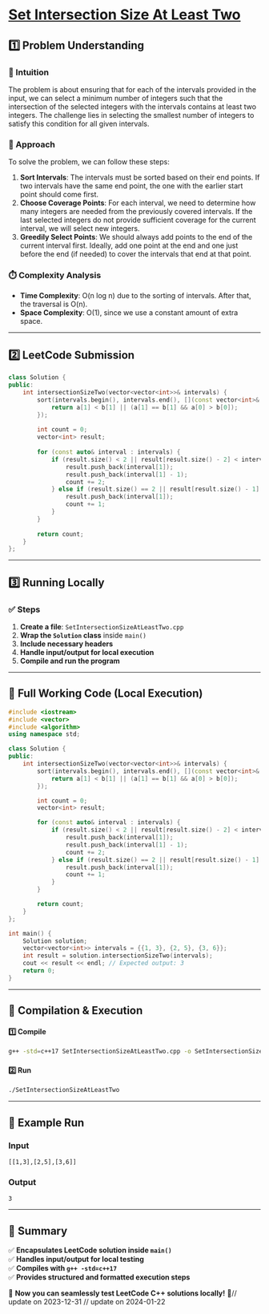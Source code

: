 # **[Set Intersection Size At Least Two](https://leetcode.com/problems/set-intersection-size-at-least-two/description/)**  

## **1️⃣ Problem Understanding**  
### **📌 Intuition**  
The problem is about ensuring that for each of the intervals provided in the input, we can select a minimum number of integers such that the intersection of the selected integers with the intervals contains at least two integers. The challenge lies in selecting the smallest number of integers to satisfy this condition for all given intervals.

### **🚀 Approach**  
To solve the problem, we can follow these steps:
1. **Sort Intervals**: The intervals must be sorted based on their end points. If two intervals have the same end point, the one with the earlier start point should come first.
2. **Choose Coverage Points**: For each interval, we need to determine how many integers are needed from the previously covered intervals. If the last selected integers do not provide sufficient coverage for the current interval, we will select new integers.
3. **Greedily Select Points**: We should always add points to the end of the current interval first. Ideally, add one point at the end and one just before the end (if needed) to cover the intervals that end at that point.

### **⏱️ Complexity Analysis**  
- **Time Complexity**: O(n log n) due to the sorting of intervals. After that, the traversal is O(n).
- **Space Complexity**: O(1), since we use a constant amount of extra space.

---  

## **2️⃣ LeetCode Submission**  
```cpp
class Solution {
public:
    int intersectionSizeTwo(vector<vector<int>>& intervals) {
        sort(intervals.begin(), intervals.end(), [](const vector<int>& a, const vector<int>& b) {
            return a[1] < b[1] || (a[1] == b[1] && a[0] > b[0]);
        });
        
        int count = 0;
        vector<int> result;
        
        for (const auto& interval : intervals) {
            if (result.size() < 2 || result[result.size() - 2] < interval[0]) {
                result.push_back(interval[1]);
                result.push_back(interval[1] - 1);
                count += 2;
            } else if (result.size() == 2 || result[result.size() - 1] < interval[0]) {
                result.push_back(interval[1]);
                count += 1;
            }
        }
        
        return count;
    }
};
```  

---  

## **3️⃣ Running Locally**  
### **✅ Steps**  
1. **Create a file**: `SetIntersectionSizeAtLeastTwo.cpp`  
2. **Wrap the `Solution` class** inside `main()`  
3. **Include necessary headers**  
4. **Handle input/output for local execution**  
5. **Compile and run the program**  

---  

## **📝 Full Working Code (Local Execution)**  
```cpp
#include <iostream>
#include <vector>
#include <algorithm>
using namespace std;

class Solution {
public:
    int intersectionSizeTwo(vector<vector<int>>& intervals) {
        sort(intervals.begin(), intervals.end(), [](const vector<int>& a, const vector<int>& b) {
            return a[1] < b[1] || (a[1] == b[1] && a[0] > b[0]);
        });

        int count = 0;
        vector<int> result;

        for (const auto& interval : intervals) {
            if (result.size() < 2 || result[result.size() - 2] < interval[0]) {
                result.push_back(interval[1]);
                result.push_back(interval[1] - 1);
                count += 2;
            } else if (result.size() == 2 || result[result.size() - 1] < interval[0]) {
                result.push_back(interval[1]);
                count += 1;
            }
        }

        return count;
    }
};

int main() {
    Solution solution;
    vector<vector<int>> intervals = {{1, 3}, {2, 5}, {3, 6}};
    int result = solution.intersectionSizeTwo(intervals);
    cout << result << endl; // Expected output: 3
    return 0;
}
```  

---  

## **🔧 Compilation & Execution**  
#### **1️⃣ Compile**  
```bash
g++ -std=c++17 SetIntersectionSizeAtLeastTwo.cpp -o SetIntersectionSizeAtLeastTwo
```  

#### **2️⃣ Run**  
```bash
./SetIntersectionSizeAtLeastTwo
```  

---  

## **🎯 Example Run**  
### **Input**  
```
[[1,3],[2,5],[3,6]]
```  
### **Output**  
```
3
```  

---  

## **📌 Summary**  
✅ **Encapsulates LeetCode solution inside `main()`**  
✅ **Handles input/output for local testing**  
✅ **Compiles with `g++ -std=c++17`**  
✅ **Provides structured and formatted execution steps**  

🚀 **Now you can seamlessly test LeetCode C++ solutions locally!** 🚀// update on 2023-12-31
// update on 2024-01-22
